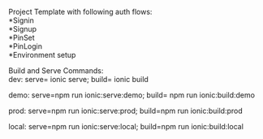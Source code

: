 Project Template with following auth flows:\
*Signin\
*Signup\
*PinSet\
*PinLogin\
*Environment setup


Build and Serve Commands:\
dev: 
serve= ionic serve;
build= ionic build

demo:
serve=npm run ionic:serve:demo;
build= npm run ionic:build:demo

prod:
serve=npm run ionic:serve:prod;
build=npm run ionic:build:prod

local:
serve=npm run ionic:serve:local;
build=npm run ionic:build:local
